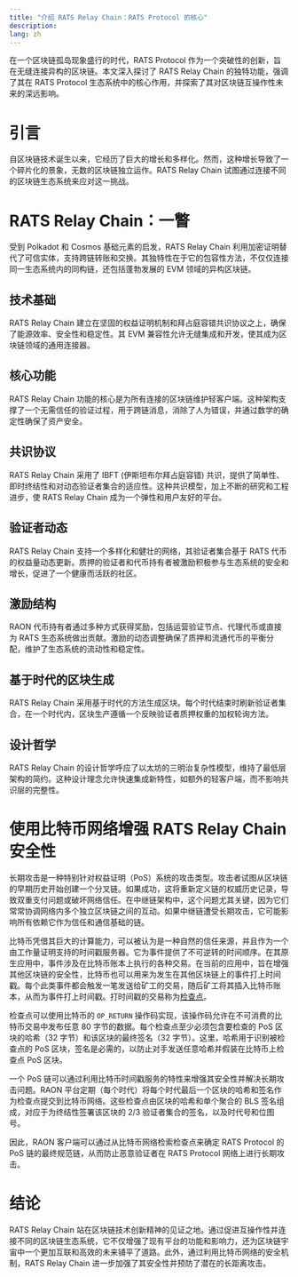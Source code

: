 ```yaml
---
title: "介绍 RATS Relay Chain：RATS Protocol 的核心"
description: 
lang: zh
---
```


在一个区块链孤岛现象盛行的时代，RATS Protocol 作为一个突破性的创新，旨在无缝连接异构的区块链。本文深入探讨了 RATS Relay Chain 的独特功能，强调了其在 RATS Protocol 生态系统中的核心作用，并探索了其对区块链互操作性未来的深远影响。

# 引言

自区块链技术诞生以来，它经历了巨大的增长和多样化。然而，这种增长导致了一个碎片化的景象，无数的区块链独立运作。RATS Relay Chain 试图通过连接不同的区块链生态系统来应对这一挑战。

# RATS Relay Chain：一瞥

受到 Polkadot 和 Cosmos 基础元素的启发，RATS Relay Chain 利用加密证明替代了可信实体，支持跨链转账和交换。其独特性在于它的包容性方法，不仅仅连接同一生态系统内的同构链，还包括蓬勃发展的 EVM 领域的异构区块链。

## 技术基础

RATS Relay Chain 建立在坚固的权益证明机制和拜占庭容错共识协议之上，确保了能源效率、安全性和稳定性。其 EVM 兼容性允许无缝集成和开发，使其成为区块链领域的通用连接器。

## 核心功能

RATS Relay Chain 功能的核心是为所有连接的区块链维护轻客户端。这种架构支撑了一个无需信任的验证过程，用于跨链消息，消除了人为错误，并通过数学的确定性确保了资产安全。

## 共识协议

RATS Relay Chain 采用了 IBFT (伊斯坦布尔拜占庭容错) 共识，提供了简单性、即时终结性和对动态验证者集合的适应性。这种共识模型，加上不断的研究和工程进步，使 RATS Relay Chain 成为一个弹性和用户友好的平台。

## 验证者动态

RATS Relay Chain 支持一个多样化和健壮的网络，其验证者集合基于 RATS 代币的权益量动态更新。质押的验证者和代币持有者被激励积极参与生态系统的安全和增长，促进了一个健康而活跃的社区。

## 激励结构

RAON 代币持有者通过多种方式获得奖励，包括运营验证节点、代理代币或直接为 RATS 生态系统做出贡献。激励的动态调整确保了质押和流通代币的平衡分配，维护了生态系统的流动性和稳定性。

## 基于时代的区块生成

RATS Relay Chain 采用基于时代的方法生成区块。每个时代结束时刷新验证者集合，在一个时代内，区块生产遵循一个反映验证者质押权重的加权轮询方法。

## 设计哲学

RATS Relay Chain 的设计哲学呼应了以太坊的三明治复杂性模型，维持了最低层架构的简约。这种设计理念允许快速集成新特性，如额外的轻客户端，而不影响共识层的完整性。

# 使用比特币网络增强 RATS Relay Chain 安全性

长期攻击是一种特别针对权益证明（PoS）系统的攻击类型。攻击者试图从区块链的早期历史开始创建一个分叉链。如果成功，这将重新定义链的权威历史记录，导致双重支付问题或破坏网络信任。在中继链架构中，这个问题尤其关键，因为它们常常协调网络内多个独立区块链之间的互动。如果中继链遭受长期攻击，它可能影响所有依赖它作为信任和通信基础的链。

比特币凭借其巨大的计算能力，可以被认为是一种自然的信任来源，并且作为一个由工作量证明支持的时间戳服务器。它为事件提供了不可逆转的时间顺序。在其原生应用中，事件涉及在比特币账本上执行的各种交易。在当前的应用中，旨在增强其他区块链的安全性，比特币也可以用来为发生在其他区块链上的事件打上时间戳。每个此类事件都会触发一笔发送给矿工的交易，随后矿工将其插入比特币账本，从而为事件打上时间戳。打时间戳的交易称为[检查点](https://bitcoin.stackexchange.com/questions/1797/what-are-checkpoints)。

检查点可以使用比特币的 `OP_RETURN` 操作码实现，该操作码允许在不可消费的比特币交易中发布任意 80 字节的数据。每个检查点至少必须包含要检查的 PoS 区块的哈希（32 字节）和该区块的最终签名（32 字节）。这里，哈希用于识别被检查点的 PoS 区块，签名是必需的，以防止对手发送任意哈希并假装在比特币上检查点 PoS 区块。

一个 PoS 链可以通过利用比特币时间戳服务的特性来增强其安全性并解决长期攻击问题。RAON 平台定期（每个时代）将每个时代最后一个区块的哈希和签名作为检查点提交到比特币网络。这些检查点由区块的哈希和单个聚合的 BLS 签名组成，对应于为终结性签署该区块的 2/3 验证者集合的签名，以及时代号和位图号。

因此，RAON 客户端可以通过从比特币网络检索检查点来确定 RATS Protocol 的 PoS 链的最终规范链，从而防止恶意验证者在 RATS Protocol 网络上进行长期攻击。

# 结论

RATS Relay Chain 站在区块链技术创新精神的见证之地。通过促进互操作性并连接不同的区块链生态系统，它不仅增强了现有平台的功能和影响力，还为区块链宇宙中一个更加互联和高效的未来铺平了道路。此外，通过利用比特币网络的安全机制，RATS Relay Chain 进一步加强了其安全性并预防了潜在的长距离攻击。
